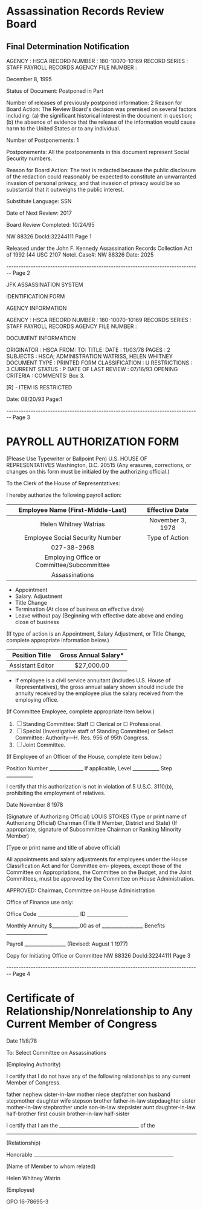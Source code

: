 # Assassination Records Review Board
## Final Determination Notification

AGENCY : HSCA
RECORD NUMBER : 180-10070-10169
RECORD SERIES : STAFF PAYROLL RECORDS
AGENCY FILE NUMBER :

December 8, 1995

Status of Document: Postponed in Part

Number of releases of previously postponed information: 2
Reason for Board Action: The Review Board's decision was premised on several factors including: (a) the significant historical interest in the document in question; (b) the absence of evidence that the release of the information would cause harm to the United States or to any individual.

Number of Postponements: 1

Postponements: All the postponements in this document represent Social Security numbers.

Reason for Board Action: The text is redacted because the public disclosure of the redaction could reasonably be expected to constitute an unwarranted invasion of personal privacy, and that invasion of privacy would be so substantial that it outweighs the public interest.

Substitute Language: SSN

Date of Next Review: 2017

Board Review Completed: 10/24/95


NW 88326
Docld:32244111 Page 1

Released under the John F. Kennedy Assassination Records Collection Act of 1992 (44 USC 2107 Notel. Case#: NW 88326 Date: 2025


-------------------------------------------------------------------------------- Page 2

JFK ASSASSINATION SYSTEM

IDENTIFICATION FORM

AGENCY INFORMATION

AGENCY : HSCA
RECORD NUMBER : 180-10070-10169
RECORDS SERIES :
STAFF PAYROLL RECORDS
AGENCY FILE NUMBER :

DOCUMENT INFORMATION

ORIGINATOR : HSCA
FROM:
TO:
TITLE:
DATE : 11/03/78
PAGES : 2
SUBJECTS :
HSCA; ADMINISTRATION
WATRISS, HELEN WHITNEY
DOCUMENT TYPE : PRINTED FORM
CLASSIFICATION : U
RESTRICTIONS : 3
CURRENT STATUS : P
DATE OF LAST REVIEW : 07/16/93
OPENING CRITERIA :
COMMENTS:
Box 3.

[R] - ITEM IS RESTRICTED

Date: 08/20/93
Page:1


-------------------------------------------------------------------------------- Page 3

# PAYROLL AUTHORIZATION FORM
(Please Use Typewriter
or Ballpoint Pen)
U.S. HOUSE OF REPRESENTATIVES
Washington, D.C. 20515
(Any erasures, corrections, or changes
on this form must be initialed by the
authorizing official.)

To the Clerk of the House of Representatives:

I hereby authorize the following payroll action:

|     Employee Name (First-Middle-Last)      |  Effective Date  |
| :----------------------------------------: | :--------------: |
|           Helen Whitney Watrias            | November 3, 1978 |
|      Employee Social Security Number       |  Type of Action  |
|                027-38-2968                 |                  |
| Employing Office or Committee/Subcommittee |                  |
|               Assassinations               |                  |

*   Appointment
*   Salary. Adjustment
*   Title Change
*   Termination (At close of business on effective date)
*   Leave without pay (Beginning with effective date above and ending close of business

(If type of action is an Appointment, Salary Adjustment, or Title Change, complete appropriate information below.)

|  Position Title  | Gross Annual Salary* |
| :--------------: | :------------------: |
| Assistant Editor |      $27,000.00      |

* If employee is a civil service annuitant (includes U.S. House of Representatives), the gross annual salary shown should include the annuity received by the employee plus the salary received from the employing office.

(If Committee Employee, complete appropriate item below.)

1. ☐ Standing Committee: Staff ☐ Clerical or ☐ Professional.
2. ☐ Special (Investigative staff of Standing Committee) or Select Committee: Authority—H. Res. 956 of 95th Congress.
3. ☐ Joint Committee.

(If Employee of an Officer of the House, complete item below.)

Position Number ______________ If applicable, Level ___________ Step ___________

I certify that this authorization is not in violation of 5 U.S.C. 3110(b), prohibiting the employment of relatives.

Date November 8 1978

(Signature of Authorizing Official)
LOUIS STOKES
(Type or print name of Authorizing Official)
Chairman
(Title If Member, District and State)
(If appropriate, signature of Subcommittee Chairman or Ranking Minority Member)

(Type or print name and title of above official)

All appointments and salary adjustments for employees under the House Classification Act and for Committee em- ployees, except those of the Committee on Appropriations, the Committee on the Budget, and the Joint Committees, must be approved by the Committee on House Administration.

APPROVED:
Chairman, Committee on House Administration

Office of Finance use only:

Office Code _________________
ID _________________

Monthly Annuity $___________.00 as of _________________
Benefits _________________

Payroll _________________ (Revised: August 1 1977)

Copy for Initiating Office or Committee
NW 88326
DocId:32244111 Page 3


-------------------------------------------------------------------------------- Page 4

# Certificate of Relationship/Nonrelationship to Any Current Member of Congress

Date 11/8/78

To: Select Committee on Assassinations

(Employing Authority)

I certify that I do not have any of the following relationships to any current Member of Congress.

father nephew sister-in-law
mother niece stepfather
son husband stepmother
daughter wife stepson
brother father-in-law stepdaughter
sister mother-in-law stepbrother
uncle son-in-law stepsister
aunt daughter-in-law half-brother
first cousin brother-in-law half-sister

I certify that I am the _________________________________ of the

____________________________________________

(Relationship)

Honorable __________________________________________________________

(Name of Member to whom related)

Helen Whitney Watrin

(Employee)

GPO 16-78695-3
